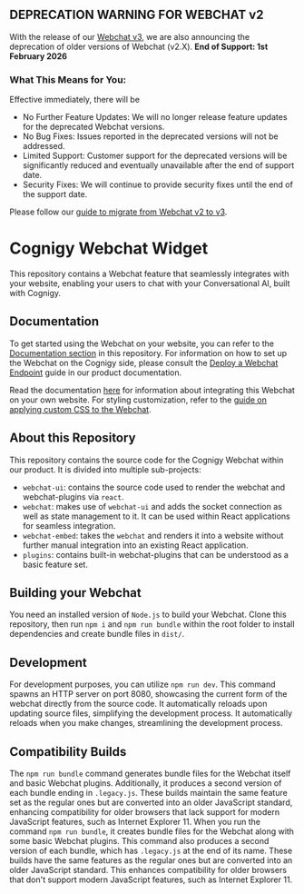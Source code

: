 ## DEPRECATION WARNING FOR WEBCHAT v2

With the release of our [Webchat v3](https://github.com/Cognigy/Webchat), we are also announcing the deprecation of older versions of Webchat (v2.X).
**End of Support: 1st February 2026**

### What This Means for You:
Effective immediately, there will be
- No Further Feature Updates: We will no longer release feature updates for the deprecated Webchat versions.
- No Bug Fixes: Issues reported in the deprecated versions will not be addressed.
- Limited Support: Customer support for the deprecated versions will be significantly reduced and eventually unavailable after the end of support date.
- Security Fixes: We will continue to provide security fixes until the end of the support date. 

Please follow our [guide to migrate from Webchat v2 to v3](https://docs.cognigy.com/webchat/migration/).

# Cognigy Webchat Widget

This repository contains a Webchat feature that seamlessly integrates with your website, enabling your users to chat with your Conversational AI, built with Cognigy.

## Documentation

To get started using the Webchat on your website, you can refer to the [Documentation section](./docs/README.md) in this repository. For information on how to set up the Webchat on the Cognigy side, please consult the [Deploy a Webchat Endpoint](https://docs.cognigy.com/ai/endpoints/webchat/deploy-webchat-endpoint/) guide in our product documentation.

Read the documentation [here](https://docs.cognigy.com/ai/endpoints/webchat/webchat/) for information about integrating this Webchat on your own website. For styling customization, refer to the [guide on applying custom CSS to the Webchat](./src/webchat-ui/README.md).

## About this Repository

This repository contains the source code for the Cognigy Webchat within our product. It is divided into multiple sub-projects:

- `webchat-ui`: contains the source code used to render the webchat and webchat-plugins via `react`.
- `webchat`: makes use of `webchat-ui` and adds the socket connection as well as state management to it. It can be used within React applications for seamless integration.
- `webchat-embed`: takes the `webchat` and renders it into a website without further manual integration into an existing React application.
- `plugins`: contains built-in webchat-plugins that can be understood as a basic feature set.

## Building your Webchat

You need an installed version of `Node.js` to build your Webchat. Clone this repository, then run `npm i` and `npm run bundle` within the root folder to install dependencies and create bundle files in `dist/`.

## Development

For development purposes, you can utilize `npm run dev`. This command spawns an HTTP server on port 8080, showcasing the current form of the webchat directly from the source code. It automatically reloads upon updating source files, simplifying the development process.
It automatically reloads when you make changes, streamlining the development process.

## Compatibility Builds

The `npm run bundle` command generates bundle files for the Webchat itself and basic Webchat plugins. Additionally, it produces a second version of each bundle ending in `.legacy.js`. These builds maintain the same feature set as the regular ones but are converted into an older JavaScript standard, enhancing compatibility for older browsers that lack support for modern JavaScript features, such as Internet Explorer 11. When you run the command `npm run bundle`, it creates bundle files for the Webchat along with some basic Webchat plugins. This command also produces a second version of each bundle, which has `.legacy.js` at the end of its name. These builds have the same features as the regular ones but are converted into an older JavaScript standard. This enhances compatibility for older browsers that don't support modern JavaScript features, such as Internet Explorer 11.
